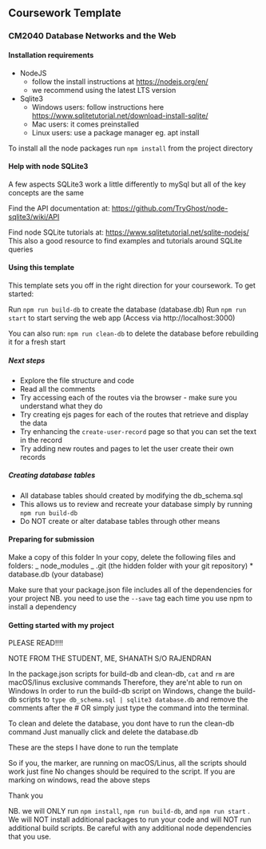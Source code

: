 ## Coursework Template

### CM2040 Database Networks and the Web

#### Installation requirements

- NodeJS
  - follow the install instructions at https://nodejs.org/en/
  - we recommend using the latest LTS version
- Sqlite3
  - Windows users: follow instructions here https://www.sqlitetutorial.net/download-install-sqlite/
  - Mac users: it comes preinstalled
  - Linux users: use a package manager eg. apt install

To install all the node packages run `npm install` from the project directory

#### Help with node SQLite3

A few aspects SQLite3 work a little differently to mySql but all of the key concepts are the same

Find the API documentation at:
https://github.com/TryGhost/node-sqlite3/wiki/API

Find node SQLite tutorials at:
https://www.sqlitetutorial.net/sqlite-nodejs/
This also a good resource to find examples and tutorials around SQLite queries

#### Using this template

This template sets you off in the right direction for your coursework. To get started:

Run `npm run build-db` to create the database (database.db)
Run `npm run start` to start serving the web app (Access via http://localhost:3000)

You can also run:
`npm run clean-db` to delete the database before rebuilding it for a fresh start

##### Next steps

- Explore the file structure and code
- Read all the comments
- Try accessing each of the routes via the browser - make sure you understand what they do
- Try creating ejs pages for each of the routes that retrieve and display the data
- Try enhancing the `create-user-record` page so that you can set the text in the record
- Try adding new routes and pages to let the user create their own records

##### Creating database tables

- All database tables should created by modifying the db_schema.sql
- This allows us to review and recreate your database simply by running `npm run build-db`
- Do NOT create or alter database tables through other means

#### Preparing for submission

Make a copy of this folder
In your copy, delete the following files and folders:
_ node_modules
_ .git (the hidden folder with your git repository) \* database.db (your database)

Make sure that your package.json file includes all of the dependencies for your project NB. you need to use the `--save` tag each time you use npm to install a dependency

#### Getting started with my project

PLEASE READ!!!!

NOTE FROM THE STUDENT, ME, SHANATH S/O RAJENDRAN

In the package.json scripts for build-db and clean-db, `cat` and `rm` are macOS/linus exclusive commands
Therefore, they are'nt able to run on Windows
In order to run the build-db script on Windows, change the build-db scripts to
`type db_schema.sql | sqlite3 database.db`
and remove the comments after the #
OR
simply just type the command into the terminal.

To clean and delete the database, you dont have to run the clean-db command
Just manually click and delete the database.db

These are the steps I have done to run the template

So if you, the marker, are running on macOS/Linus, all the scripts should work just fine
No changes should be required to the script.
If you are marking on windows, read the above steps

Thank you

NB. we will ONLY run `npm install`, `npm run build-db`, and `npm run start` . We will NOT install additional packages to run your code and will NOT run additional build scripts. Be careful with any additional node dependencies that you use.
